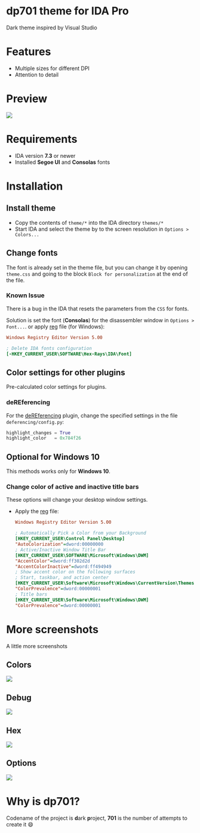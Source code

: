 # dp701 theme for IDA Pro
Dark theme inspired by Visual Studio

# Features

- Multiple sizes for different DPI
- Attention to detail

# Preview

![](screenshots/theme-preview.png)

# Requirements

- IDA version **7.3** or newer
- Installed **Segoe UI** and **Consolas** fonts

# Installation

## Install theme

- Copy the contents of `theme/*` into the IDA directory `themes/*`
- Start IDA and select the theme by to the screen resolution in `Options > Colors...`

## Change fonts

The font is already set in the theme file, but you can change it by opening `theme.css` and going to the block `Block for personalization` at the end of the file.

### Known Issue

There is a bug in the IDA that resets the parameters from the `CSS` for fonts.

Solution is set the font (**Consolas**) for the disassembler window in `Options > Font...`.  or apply [reg](https://wiki.winehq.org/Regedit) file (for Windows):

```ini
Windows Registry Editor Version 5.00

; Delete IDA fonts configuration
[-HKEY_CURRENT_USER\SOFTWARE\Hex-Rays\IDA\Font]
```

## Color settings for other plugins

Pre-calculated color settings for plugins.

### deREferencing

For the [deREferencing](https://github.com/danigargu/deREferencing) plugin, change the specified settings in the file `deferencing/config.py`:

```python
highlight_changes = True
highlight_color   = 0x784f26
```

## Optional for Windows 10

This methods works only for **Windows 10**.

### Change color of active and inactive title bars

These options will change your desktop window settings.

- Apply the [reg](https://wiki.winehq.org/Regedit) file:

  ```ini
  Windows Registry Editor Version 5.00
  
  ; Automatically Pick a Color from your Background
  [HKEY_CURRENT_USER\Control Panel\Desktop]
  "AutoColorization"=dword:00000000
  ; Active/Inactive Window Title Bar
  [HKEY_CURRENT_USER\SOFTWARE\Microsoft\Windows\DWM]
  "AccentColor"=dword:ff302d2d
  "AccentColorInactive"=dword:ff494949
  ; Show accent color on the following surfaces
  ; Start, taskbar, and action center
  [HKEY_CURRENT_USER\Software\Microsoft\Windows\CurrentVersion\Themes\Personalize]
  "ColorPrevalence"=dword:00000001
  ; Title bars
  [HKEY_CURRENT_USER\Software\Microsoft\Windows\DWM]
  "ColorPrevalence"=dword:00000001
  ```

# More screenshots

A little more screenshots

## Colors

![](screenshots/colors-preview.png)

## Debug

![](screenshots/debug-preview.png)

## Hex

![](screenshots/hex-preview.png)

## Options

![](screenshots/options-preview.png)

# Why is dp701?

Codename of the project is **d**ark **p**roject, **701** is the number of attempts to create it :smile:
